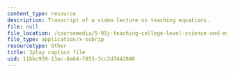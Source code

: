 ```yaml
---
content_type: resource
description: Transcript of a video lecture on teaching equations.
file: null
file_location: /coursemedia/5-95j-teaching-college-level-science-and-engineering-spring-2009/11bbc93913ac8a64f8533cc2d7442848_gyboshu425k.srt
file_type: application/x-subrip
resourcetype: Other
title: 3play caption file
uid: 11bbc939-13ac-8a64-f853-3cc2d7442848
---
```

